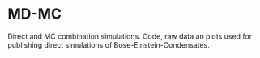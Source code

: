 # MD-MC

Direct and MC combination simulations. Code, raw data an plots used for publishing direct simulations of Bose-Einstein-Condensates.

